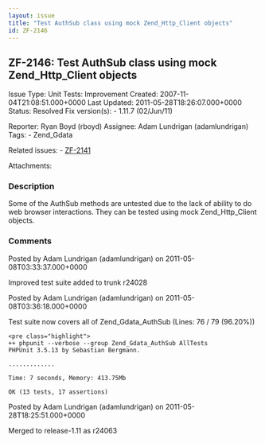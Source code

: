 ```yaml
---
layout: issue
title: "Test AuthSub class using mock Zend_Http_Client objects"
id: ZF-2146
---
```


ZF-2146: Test AuthSub class using mock Zend\_Http\_Client objects
-----------------------------------------------------------------

 Issue Type: Unit Tests: Improvement Created: 2007-11-04T21:08:51.000+0000 Last Updated: 2011-05-28T18:26:07.000+0000 Status: Resolved Fix version(s): - 1.11.7 (02/Jun/11)
 
 Reporter:  Ryan Boyd (rboyd)  Assignee:  Adam Lundrigan (adamlundrigan)  Tags: - Zend\_Gdata
 
 Related issues: - [ZF-2141](/issues/browse/ZF-2141)
 
 Attachments: 
### Description

Some of the AuthSub methods are untested due to the lack of ability to do web browser interactions. They can be tested using mock Zend\_Http\_Client objects.

 

 

### Comments

Posted by Adam Lundrigan (adamlundrigan) on 2011-05-08T03:33:37.000+0000

Improved test suite added to trunk r24028

 

 

Posted by Adam Lundrigan (adamlundrigan) on 2011-05-08T03:36:18.000+0000

Test suite now covers all of Zend\_Gdata\_AuthSub (Lines: 76 / 79 (96.20%))

 
    <pre class="highlight">
    ++ phpunit --verbose --group Zend_Gdata_AuthSub AllTests
    PHPUnit 3.5.13 by Sebastian Bergmann.
    
    .............
    
    Time: 7 seconds, Memory: 413.75Mb
    
    OK (13 tests, 17 assertions)


 

 

Posted by Adam Lundrigan (adamlundrigan) on 2011-05-28T18:25:51.000+0000

Merged to release-1.11 as r24063

 

 